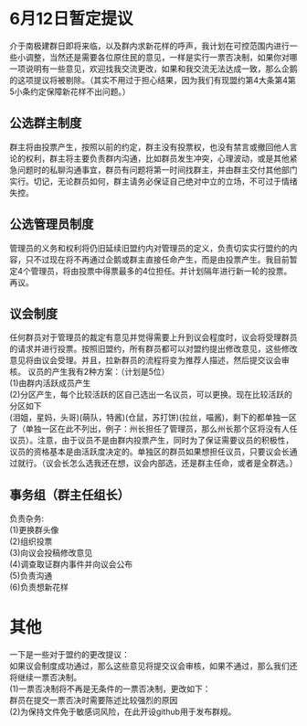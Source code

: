 # 6月12日暂定提议
介于南极建群日即将来临，以及群内求新花样的呼声，我计划在可控范围内进行一些小调整，当然还是需要各位原住民的意见，一样是实行一票否决制，如果你对哪一项说明有一些意见，欢迎找我交流更改，如果和我交流无法达成一致，那么企鹅的这项提议将被剔除。（其实不用过于担心结果，因为我们有现盟约第4大条第4第5小条约定保障新花样不出问题。）
## 公选群主制度
群主将由投票产生，按照以前的约定，群主没有投票权，也没有禁言或撤回他人言论的权利，群主将主要负责群内沟通，比如群员发生冲突，心理波动，或是其他紧急问题时的私聊沟通事宜，群员有问题将第一时间找群主，并由群主交付其他部门实行。切记，无论群员如何，群主请务必保证自己绝对中立的立场，不可过于情绪失控。
## 公选管理员制度
管理员的义务和权利将仍旧延续旧盟约内对管理员的定义，负责切实实行盟约的内容，只不过现在将不再通过企鹅或群主直接任命产生，而是由投票产生。我目前暂定4个管理员，将由投票中得票最多的4位担任。并计划隔年进行新一轮的投票。再议。
## 议会制度
任何群员对于管理员的裁定有意见并觉得需要上升到议会程度时，议会将受理群员的请求并进行投票。按照旧盟约，所有群员都可以对盟约提出修改意见，这些修改意见将由议会受理。并且，拉新群员的流程将变为推荐人描述，然后提交议会审核。
议员的产生我有2种方案：（计划是5位）  
(1)由群内活跃成员产生  
(2)分区产生，每个比较活跃的区自己选出一名议员，可以更换。现在比较活跃的分区如下  
(泪姐，星妈，头哥)(萌队，特酱)(仓鼠，苏打饼)(拉丝，喵酱)，剩下的都单独一区了（单独一区在此不列出，例子：州长担任了管理员，那么州长那个区将没有人任议员）。注意，由于议员不是由群内投票产生，同时为了保证需要议员的积极性，议员的资格基本是由活跃度决定的。单独区的群员如果想担任议员，只要议会长通过就行。（议会长怎么选我还在想，议会内部选，还是群主任命，或者是全群选。）
## 事务组（群主任组长）
负责杂务:  
(1)更换群头像  
(2)组织投票  
(3)向议会投稿修改意见  
(4)调查取证群内事件并向议会公布  
(5)负责沟通  
(6)负责想新花样  

# 其他
一下是一些对于盟约的更改提议：  
如果议会制度成功通过，那么这些意见将提交议会审核，如果不通过，那么我们还将继续一票否决制。  
(1)一票否决制将不再是无条件的一票否决制，更改如下：  
群员在提交一票否决时需要陈述比较强烈的原因  
(2)为保持文件免于敏感词风险，在此开设github用于发布群规。
